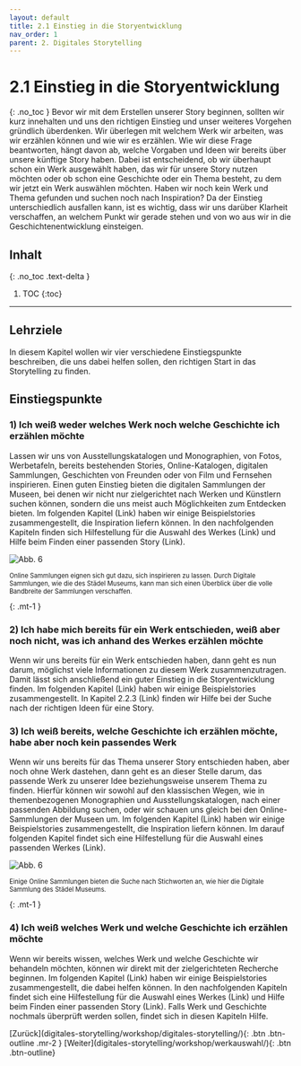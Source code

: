 ```yaml
---
layout: default
title: 2.1 Einstieg in die Storyentwicklung
nav_order: 1
parent: 2. Digitales Storytelling
---
```

# 2.1 Einstieg in die Storyentwicklung
{: .no_toc }
Bevor wir mit dem Erstellen unserer Story beginnen, sollten wir kurz innehalten und uns den richtigen Einstieg und unser weiteres Vorgehen gründlich überdenken. Wir überlegen mit welchem Werk wir arbeiten, was wir erzählen können und wie wir es erzählen. Wie wir diese Frage beantworten, hängt davon ab, welche Vorgaben und Ideen wir bereits über unsere künftige Story haben. Dabei ist entscheidend, ob wir überhaupt schon ein Werk ausgewählt haben, das wir für unsere Story nutzen möchten oder ob schon eine Geschichte oder ein Thema besteht, zu dem wir jetzt ein Werk auswählen möchten. Haben wir noch kein Werk und Thema gefunden und suchen noch nach Inspiration? Da der Einstieg unterschiedlich ausfallen kann, ist es wichtig, dass wir uns darüber Klarheit verschaffen, an welchem Punkt wir gerade stehen und von wo aus wir in die Geschichtenentwicklung einsteigen.

## Inhalt
{: .no_toc .text-delta }

1. TOC
{:toc}

---

## Lehrziele
In diesem Kapitel wollen wir vier verschiedene Einstiegspunkte beschreiben, die uns dabei helfen sollen, den richtigen Start in das Storytelling zu finden.

## Einstiegspunkte
### 1) **Ich weiß weder welches Werk noch welche Geschichte ich erzählen möchte**

Lassen wir uns von Ausstellungskatalogen und Monographien, von Fotos, Werbetafeln, bereits bestehenden Stories, Online-Katalogen, digitalen Sammlungen, Geschichten von Freunden oder von Film und Fernsehen inspirieren. 
Einen guten Einstieg bieten die digitalen Sammlungen der Museen, bei denen wir nicht nur zielgerichtet nach Werken und Künstlern suchen können, sondern die uns meist auch Möglichkeiten zum Entdecken bieten. Im folgenden Kapitel (Link) haben wir einige Beispielstories zusammengestellt, die Inspiration liefern können. In den nachfolgenden Kapiteln finden sich Hilfestellung für die Auswahl des Werkes (Link) und Hilfe beim Finden einer passenden Story (Link).

![Abb. 6](https://cdn.lesliepzimmermann.de/storytelling/2-1-1_Digitale-Sammlung-Staedel.jpg)
<p style="font-size: 0.8em"> Online Sammlungen eignen sich gut dazu, sich inspirieren zu lassen. Durch Digitale Sammlungen, wie die des Städel Museums, kann man sich einen Überblick über die volle Bandbreite der Sammlungen verschaffen.
</p>
{: .mt-1 }

### 2) **Ich habe mich bereits für ein Werk entschieden, weiß aber noch nicht, was ich anhand des Werkes erzählen möchte**

Wenn wir uns bereits für ein Werk entschieden haben, dann geht es nun darum, möglichst viele Informationen zu diesem Werk zusammenzutragen. Damit lässt sich anschließend ein guter Einstieg in die Storyentwicklung finden. Im folgenden Kapitel (Link) haben wir einige Beispielstories zusammengestellt. In Kapitel 2.2.3 (Link) finden wir Hilfe bei der Suche nach der richtigen Ideen für eine Story.

### 3) **Ich weiß bereits, welche Geschichte ich erzählen möchte, habe aber noch kein passendes Werk**

Wenn wir uns bereits für das Thema unserer Story entschieden haben, aber noch ohne Werk dastehen, dann geht es an dieser Stelle darum, das passende Werk zu unserer Idee beziehungsweise unserem Thema zu finden. Hierfür können wir sowohl auf den klassischen Wegen, wie in themenbezogenen Monographien und Ausstellungskatalogen, nach einer passenden Abbildung suchen, oder wir schauen uns gleich bei den Online-Sammlungen der Museen um. Im folgenden Kapitel (Link) haben wir einige Beispielstories zusammengestellt, die Inspiration liefern können. Im darauf folgenden Kapitel findet sich eine Hilfestellung für die Auswahl eines passenden Werkes (Link).

![Abb. 6](https://cdn.lesliepzimmermann.de/storytelling/2-1-2_Digitale-Sammlung-Staedel-Liebe.jpg)
<p style="font-size: 0.8em">Einige Online Sammlungen bieten die Suche nach Stichworten an, wie hier die Digitale Sammlung des Städel Museums.</p>
{: .mt-1 }

### 4) **Ich weiß welches Werk und welche Geschichte ich erzählen möchte** 

Wenn wir bereits wissen, welches Werk und welche Geschichte wir behandeln möchten, können wir direkt mit der zielgerichteten Recherche beginnen. Im folgenden Kapitel (Link) haben wir einige Beispielstories zusammengestellt, die dabei helfen können. In den nachfolgenden Kapiteln findet sich eine Hilfestellung für die Auswahl eines Werkes (Link) und Hilfe beim Finden einer passenden Story (Link). Falls Werk und Geschichte nochmals überprüft werden sollen, findet sich in diesen Kapiteln Hilfe.

<span class="fs-8">
[Zurück](digitales-storytelling/workshop/digitales-storytelling/){: .btn .btn-outline .mr-2 } 
</span>
<span class="fs-8">
[Weiter](digitales-storytelling/workshop/werkauswahl/){: .btn .btn-outline}
</span>